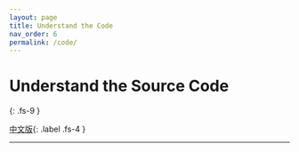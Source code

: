 ```yaml
---
layout: page
title: Understand the Code
nav_order: 6
permalink: /code/
---
```


# Understand the Source Code
{: .fs-9 }


[中文版](/zh-cn/code/){: .label .fs-4 }

---
